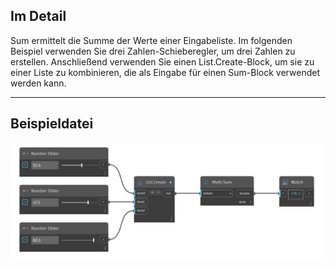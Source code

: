 ## Im Detail
Sum ermittelt die Summe der Werte einer Eingabeliste. Im folgenden Beispiel verwenden Sie drei Zahlen-Schieberegler, um drei Zahlen zu erstellen. Anschließend verwenden Sie einen List.Create-Block, um sie zu einer Liste zu kombinieren, die als Eingabe für einen Sum-Block verwendet werden kann.
___
## Beispieldatei

![Sum](./DSCore.Math.Sum_img.jpg)

